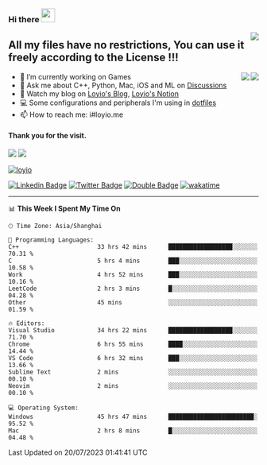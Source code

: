 <h3 align="left">Hi there <img src="https://media.giphy.com/media/hvRJCLFzcasrR4ia7z/giphy.gif" width="28"></h3>
<a align="right" href="https://github.com/loyio/loyio/blob/master/STAR/README.md"><img align="right" src="https://img.shields.io/badge/LOYIO-STAR-green" /></a>

## All my files have no restrictions, You can use it freely according to the License !!!

<a href="https://github.com/loyio#gh-light-mode-only">
     <img align="right"  src="https://loy-readme.vercel.app/api/top-langs/?username=loyio&langs_count=6&hide=css,html,jupyter%20notebook" />
</a>

<a href="https://github.com/loyio#gh-dark-mode-only">
  <img align="right"  src="https://loy-readme.vercel.app/api/top-langs/?username=loyio&langs_count=6&theme=slateorange&hide=css,html,jupyter%20notebook" />
</a>



- 🔭 I’m currently working on Games
- 💬 Ask me about C++, Python, Mac, iOS and ML on [Discussions](https://github.com/loyio/blog/discussions)
- 📔 Watch my blog on [Loyio's Blog](https://loyio.me), [Loyio's Notion](https://loyio.notion.site/loyio/Loyio-s-Dashboard-2f56bd29222a445ea9d9e8802a1ac83b)
- 💻 Some configurations and peripherals I'm using in [dotfiles](https://github.com/loyio/dotfiles)
- 📫 How to reach me: i#loyio.me


#### Thank you for the visit.
<img src="http://profile-counter.glitch.me/loyio/count.svg" />

<img src="https://loy-readme.vercel.app/api?username=loyio&show_icons=true&hide=stars&include_all_commits=true&hide_title=true&theme=slateorange" />

     

[![loyio](https://github-profile-trophy.vercel.app/?username=loyio&theme=onedark&column=4)](https://github.com/loyio)

[![Linkedin Badge](https://img.shields.io/badge/-@loyio-0077b5?style=flat-square&logo=Linkedin&logoColor=white&labelColor=0077b5&link=https://www.linkedin.com/in/loyio-hex-363172158/)](https://www.linkedin.com/in/loyio-hex-363172158/)
[![Twitter Badge](https://img.shields.io/badge/-@loyiome-1ca0f1?style=flat-square&labelColor=1ca0f1&logo=twitter&logoColor=white&link=https://twitter.com/loyiome)](https://twitter.com/loyiome)
[![Double Badge](https://img.shields.io/badge/@loyio-007722?style=flat&logo=Douban&logoColor=white)](https://www.douban.com/people/susmote)
[![wakatime](https://wakatime.com/badge/user/c0ddc104-5a20-41d1-ab9a-c4d9ea20a4d9.svg)](https://wakatime.com/@c0ddc104-5a20-41d1-ab9a-c4d9ea20a4d9)

-------
<!--START_SECTION:waka-->
📊 **This Week I Spent My Time On** 

```text
🕑︎ Time Zone: Asia/Shanghai

💬 Programming Languages: 
C++                      33 hrs 42 mins      ██████████████████░░░░░░░   70.31 % 
C                        5 hrs 4 mins        ███░░░░░░░░░░░░░░░░░░░░░░   10.58 % 
Work                     4 hrs 52 mins       ███░░░░░░░░░░░░░░░░░░░░░░   10.16 % 
LeetCode                 2 hrs 3 mins        █░░░░░░░░░░░░░░░░░░░░░░░░   04.28 % 
Other                    45 mins             ░░░░░░░░░░░░░░░░░░░░░░░░░   01.59 % 

🔥 Editors: 
Visual Studio            34 hrs 22 mins      ██████████████████░░░░░░░   71.70 % 
Chrome                   6 hrs 55 mins       ████░░░░░░░░░░░░░░░░░░░░░   14.44 % 
VS Code                  6 hrs 32 mins       ███░░░░░░░░░░░░░░░░░░░░░░   13.66 % 
Sublime Text             2 mins              ░░░░░░░░░░░░░░░░░░░░░░░░░   00.10 % 
Neovim                   2 mins              ░░░░░░░░░░░░░░░░░░░░░░░░░   00.10 % 

💻 Operating System: 
Windows                  45 hrs 47 mins      ████████████████████████░   95.52 % 
Mac                      2 hrs 8 mins        █░░░░░░░░░░░░░░░░░░░░░░░░   04.48 % 
```


 Last Updated on 20/07/2023 01:41:41 UTC
<!--END_SECTION:waka-->
